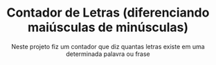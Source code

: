 <h1 align="center">Contador de Letras (diferenciando maiúsculas de minúsculas)</h1>

<p align="center">Neste projeto fiz um contador que diz quantas letras existe em uma determinada palavra ou frase</p>
